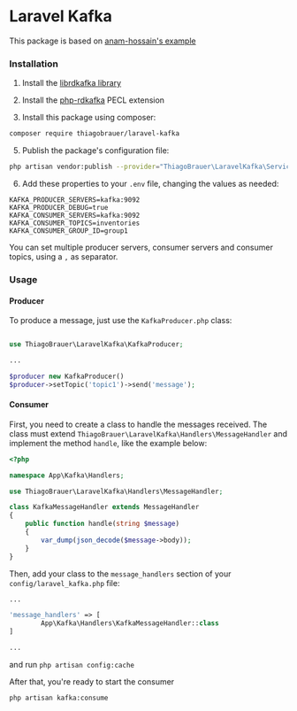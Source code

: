 # Laravel Kafka

This package is based on [anam-hossain's example](https://engineering.carsguide.com.au/laravel-pub-sub-messaging-with-apache-kafka-3b27ed1ee5e8)

### Installation

1. Install the [librdkafka library](https://github.com/edenhill/librdkafka)

2. Install the [php-rdkafka](https://github.com/arnaud-lb/php-rdkafka) PECL extension

4. Install this package using composer:

```bash
composer require thiagobrauer/laravel-kafka
```
5. Publish the package's configuration file:

```bash
php artisan vendor:publish --provider="ThiagoBrauer\LaravelKafka\ServiceProvider"
```
6. Add these properties to your `.env` file, changing the values as needed:
```
KAFKA_PRODUCER_SERVERS=kafka:9092
KAFKA_PRODUCER_DEBUG=true
KAFKA_CONSUMER_SERVERS=kafka:9092
KAFKA_CONSUMER_TOPICS=inventories
KAFKA_CONSUMER_GROUP_ID=group1
```
You can set multiple producer servers, consumer servers and consumer topics, using a `,` as separator.

### Usage

#### Producer

To produce a message, just use the `KafkaProducer.php` class:

```php

use ThiagoBrauer\LaravelKafka\KafkaProducer;

...

$producer new KafkaProducer()
$producer->setTopic('topic1')->send('message');
```

#### Consumer

First, you need to create a class to handle the messages received. The class must extend `ThiagoBrauer\LaravelKafka\Handlers\MessageHandler` and implement the method `handle`, like the example below:

```php
<?php

namespace App\Kafka\Handlers;

use ThiagoBrauer\LaravelKafka\Handlers\MessageHandler;

class KafkaMessageHandler extends MessageHandler
{
    public function handle(string $message)
    {
        var_dump(json_decode($message->body));
    }
}
```
Then, add your class to the `message_handlers` section of your `config/laravel_kafka.php` file:

```php
...

'message_handlers' => [
        App\Kafka\Handlers\KafkaMessageHandler::class
]

...

```
and run `php artisan config:cache`

After that, you're ready to start the consumer
```
php artisan kafka:consume
```
